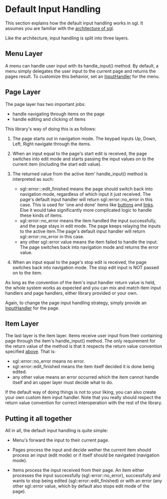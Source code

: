 # Default Input Handling
This section explains how the default input handling works in sgl. It assumes you are familiar with the [architecture of sgl](architechture.md).

Like the architecture, input handling is split into three layers. 

## Menu Layer
A menu can handle user input with its handle_input() method. By default, a menu simply delegates the user input to the current page and returns the pages result. To customize this behavior, set an [InputHandler](concepts.md/#input-handler) for the menu.

## Page Layer
The page layer has two important jobs:
 - handle navigating through items on the page
 - handle editing and clicking of items

This library's way of doing this is as follows:

1. The page starts out in navigation mode. The keypad inputs Up, Down, Left, Right navigate through the items. 
2. When an input equal to the page's start edit is received, the page switches
into edit mode and starts passing the input values on to the current item (including
the start edit value).

3. The returned value from the active item' handle_input() method is interpreted as such:
     - sgl::error:::edit_finished means the page should switch back into navigation mode,
     regardless of which input it just received. The page's default input handler will return
     sgl::error::no_error in this case. This is used for 'one and done' items like [buttons](sgl:Button) 
     and [links](sgl::PageLink). Else it would take significantly more complicated logic to handle these kinds of items.
     - sgl::error::no_error means the item handled the input successfully, and the page stays in
     edit mode. The page keeps relaying the inputs to the active item.The page's default input
     handler will return sgl::error::no_error in this case.
     - any other sgl::error value means the item failed to handle the input. The page switches
     back into navigation mode and returns the error value.

4. When an input equal to the page's stop edit is received, the page switches back into
navigation mode. The stop edit input is NOT passed on to the item.

As long as the convention of the item's input handler return value is held, the whole system
works as expected and you can mix and match item input handlers and page handlers, either library provided or your own.

Again, to change the page input handling strategy, simply provide an [InputHandler](concepts.md/#input-handler) for the page.

## Item Layer
The last layer is the item layer. Items receive user input from their containing page through the item's handle_input() method. The only requirement for the return value of the method is that it respects the return value convention specified [above](#page-layer). That is:
 - sgl::error::no_error means no error.
 - sgl::error::edit_finished means the item itself decided it is done being edited.
 - any other value means an error occurred which the item cannot handle itself and an upper layer must decide what to do.

If the default way of doing things is not to your liking, you can also create your own custom item input handler. Note that you really should respect the return value convention for correct interoperation with the rest of the library.

## Putting it all together
All in all, the default input handling is quite simple:

- Menu's forward the input to their current page. 

- Pages process the input and decide wether the current item should process an input (edit mode) or if itself should be navigated (navigation mode).

- Items process the input received from their page. An item either processes the input successfully (sgl::error::no_error), successfully and wants to stop being edited (sgl::error::edit_finished) or with an error (any other sgl::error value, which by default also stops edit mode of the page).
